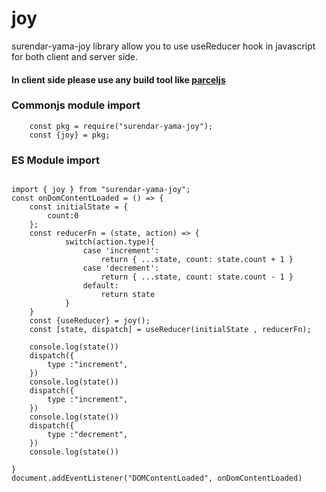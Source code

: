 # joy

surendar-yama-joy library allow you to use useReducer hook in javascript for both client and server side.

####  In client side please use any build tool like [parceljs](https://parceljs.org/)
### Commonjs module import
```
    const pkg = require("surendar-yama-joy");
    const {joy} = pkg;
```

### ES Module import 
```

import { joy } from "surendar-yama-joy";
const onDomContentLoaded = () => {
    const initialState = {
        count:0
    };
    const reducerFn = (state, action) => {
            switch(action.type){
                case 'increment':
                    return { ...state, count: state.count + 1 }
                case 'decrement':
                    return { ...state, count: state.count - 1 }
                default:
                    return state
            }
    }
    const {useReducer} = joy();
    const [state, dispatch] = useReducer(initialState , reducerFn);

    console.log(state())
    dispatch({
        type :"increment",
    })
    console.log(state())
    dispatch({
        type :"increment",
    })
    console.log(state())
    dispatch({
        type :"decrement",
    })
    console.log(state())

}
document.addEventListener("DOMContentLoaded", onDomContentLoaded)
```